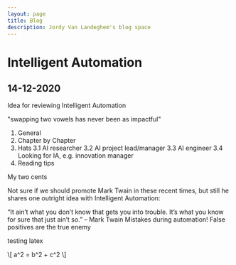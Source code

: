 ```yaml
---
layout: page
title: Blog
description: Jordy Van Landeghem's blog space
---
```


# Intelligent Automation

 ## 14-12-2020


Idea for reviewing Intelligent Automation

"swapping two vowels has never been as impactful"

1. General
2. Chapter by Chapter
3. Hats
    3.1 AI researcher 
    3.2 AI project lead/manager
    3.3 AI engineer
    3.4 Looking for IA, e.g. innovation manager
4. Reading tips 

My two cents

Not sure if we should promote Mark Twain in these recent times, but still he shares one outright idea with Intelligent Automation: 

“It ain’t what you don’t know that gets you into trouble. It’s what you know for sure that just ain’t so.” – Mark Twain
Mistakes during automation! 
False positives are the true enemy

testing latex

\\[ a^2 = b^2 + c^2 \\]
